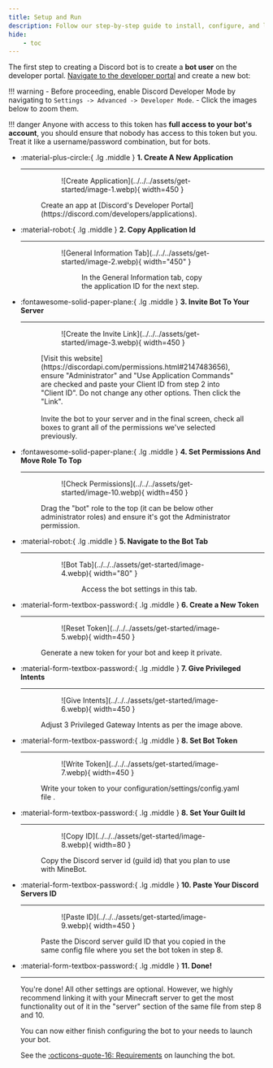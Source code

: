 ```yaml
---
title: Setup and Run
description: Follow our step-by-step guide to install, configure, and launch `MineBot`.
hide:
    - toc
---
```


The first step to creating a Discord bot is to create a **bot user** on the developer portal. [Navigate to the developer portal](https://discord.com/developers/applications) and create a new bot:

!!! warning
    - Before proceeding, enable Discord Developer Mode by navigating to `Settings -> Advanced -> Developer Mode`.
    - Click the images below to zoom them.

!!! danger
    Anyone with access to this token has **full access to your bot's account**, you should ensure that nobody has access to this token but you. Treat it like a username/password combination, but for bots.

<div class="grid cards" markdown>

-   :material-plus-circle:{ .lg .middle } **1. Create A New Application**

    ---

    <figure markdown>
      <figure markdown>
          ![Create Application](../../../assets/get-started/image-1.webp){ width=450 }
          <figcaption></figcaption>
      </figure>
        <figcaption>Create an app at [Discord's Developer Portal](https://discord.com/developers/applications).</figcaption>
    </figure>

-   :material-robot:{ .lg .middle } **2. Copy Application Id**

    ---

    <figure markdown>
      <figure markdown>
          ![General Information Tab](../../../assets/get-started/image-2.webp){ width="450" }
          <figcaption></figcaption>
      <figure>
        <figcaption>In the General Information tab, copy the application ID for the next step.</figcaption>
    </figure>

-   :fontawesome-solid-paper-plane:{ .lg .middle } **3. Invite Bot To Your Server**

    ---

    <figure markdown>
        <figure markdown>
            ![Create the Invite Link](../../../assets/get-started/image-3.webp){ width=450 }
            <figcaption></figcaption>
        </figure>
        <figcaption>[Visit this website](https://discordapi.com/permissions.html#2147483656), ensure "Administrator" and "Use Application Commands" are checked and paste your Client ID from step 2 into "Client ID". Do not change any other options. Then click the "Link". <br><br>Invite the bot to your server and in the final screen, check all boxes to grant all of the permissions we've selected previously.</figcaption>
    </figure>

-   :fontawesome-solid-paper-plane:{ .lg .middle } **4. Set Permissions And Move Role To Top**

    ---

    <figure markdown>
        <figure markdown>
            ![Check Permissions](../../../assets/get-started/image-10.webp){ width=450 }
            <figcaption></figcaption>
        </figure>
        <figcaption>Drag the "bot" role to the top (it can be below other administrator roles) and ensure it's got the Administrator permission.</figcaption>
    </figure>

-   :material-robot:{ .lg .middle } **5. Navigate to the Bot Tab**

    ---

    <figure markdown>
      <figure markdown>
          ![Bot Tab](../../../assets/get-started/image-4.webp){ width="80" }
          <figcaption></figcaption>
      <figure>
        <figcaption>Access the bot settings in this tab.</figcaption>
    </figure>

-   :material-form-textbox-password:{ .lg .middle } **6. Create a New Token**

    ---

    <figure markdown>
        <figure markdown>
            ![Reset Token](../../../assets/get-started/image-5.webp){ width=450 }
            <figcaption></figcaption>
        </figure>
        <figcaption>Generate a new token for your bot and keep it private.</figcaption>
    </figure>

-   :material-form-textbox-password:{ .lg .middle } **7. Give Privileged Intents**

    ---

    <figure markdown>
        <figure markdown>
            ![Give Intents](../../../assets/get-started/image-6.webp){ width=450 }
            <figcaption></figcaption>
        </figure>
        <figcaption>Adjust 3 Privileged Gateway Intents as per the image above.</figcaption>
    </figure>


-   :material-form-textbox-password:{ .lg .middle } **8. Set Bot Token**

    ---

    <figure markdown>
        <figure markdown>
            ![Write Token](../../../assets/get-started/image-7.webp){ width=450 }
            <figcaption></figcaption>
        </figure>
        <figcaption>Write your token to your configuration/settings/config.yaml file .</figcaption>
    </figure>

-   :material-form-textbox-password:{ .lg .middle } **8. Set Your Guilt Id**

    ---

    <figure markdown>
        <figure markdown>
            ![Copy ID](../../../assets/get-started/image-8.webp){ width=80 }
            <figcaption></figcaption>
        </figure>
        <figcaption>Copy the Discord server id (guild id) that you plan to use with MineBot.</figcaption>
    </figure>

-   :material-form-textbox-password:{ .lg .middle } **10. Paste Your Discord Servers ID**

    ---

    <figure markdown>
        <figure markdown>
            ![Paste ID](../../../assets/get-started/image-9.webp){ width=450 }
            <figcaption></figcaption>
        </figure>
        <figcaption>Paste the Discord server guild ID that you copied in the same config file where you set the bot token in step 8.</figcaption>
    </figure>

-   :material-form-textbox-password:{ .lg .middle } **11. Done!**

    ---

    You're done! All other settings are optional. However, we highly recommend linking it with your Minecraft server to get the most functionality out of it in the "server" section of the same file from step 8 and 10.
     
    You can now either finish configuring the bot to your needs to launch your bot. 

    See the [:octicons-quote-16: Requirements](./requirements.md) on launching the bot.


</div>